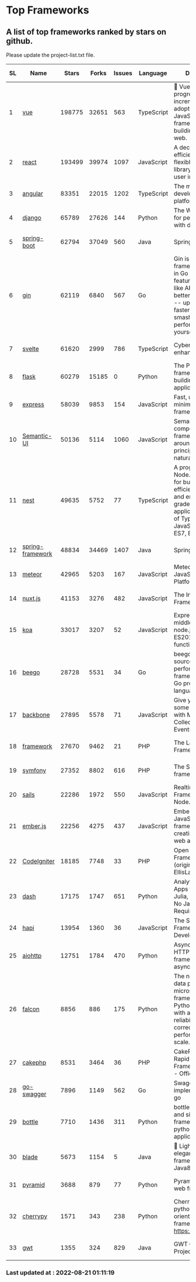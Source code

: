 # Top Frameworks
## A list of top frameworks ranked by stars on github.  
Please update the project-list.txt file.

| SL| Name  | Stars| Forks| Issues | Language | Description | Last Commit |
| --| ------| -----| ---- | ------ | -------- | ----------- | ----------- |
| 1 | [vue](https://github.com/vuejs/vue) | 198775 | 32651 | 563 | TypeScript | 🖖 Vue.js is a progressive, incrementally-adoptable JavaScript framework for building UI on the web. | 2022-08-19 04:27:12 |
| 2 | [react](https://github.com/facebook/react) | 193499 | 39974 | 1097 | JavaScript | A declarative, efficient, and flexible JavaScript library for building user interfaces. | 2022-08-19 23:18:14 |
| 3 | [angular](https://github.com/angular/angular) | 83351 | 22015 | 1202 | TypeScript | The modern web developer’s platform | 2022-08-18 20:41:43 |
| 4 | [django](https://github.com/django/django) | 65789 | 27626 | 144 | Python | The Web framework for perfectionists with deadlines. | 2022-08-18 19:02:29 |
| 5 | [spring-boot](https://github.com/spring-projects/spring-boot) | 62794 | 37049 | 560 | Java | Spring Boot | 2022-08-19 18:57:26 |
| 6 | [gin](https://github.com/gin-gonic/gin) | 62119 | 6840 | 567 | Go | Gin is a HTTP web framework written in Go (Golang). It features a Martini-like API with much better performance -- up to 40 times faster. If you need smashing performance, get yourself some Gin. | 2022-08-16 23:14:59 |
| 7 | [svelte](https://github.com/sveltejs/svelte) | 61620 | 2999 | 786 | TypeScript | Cybernetically enhanced web apps | 2022-08-19 04:30:22 |
| 8 | [flask](https://github.com/pallets/flask) | 60279 | 15185 | 0 | Python | The Python micro framework for building web applications. | 2022-08-08 23:28:50 |
| 9 | [express](https://github.com/expressjs/express) | 58039 | 9853 | 154 | JavaScript | Fast, unopinionated, minimalist web framework for node. | 2022-08-20 01:12:14 |
| 10 | [Semantic-UI](https://github.com/Semantic-Org/Semantic-UI) | 50136 | 5114 | 1060 | JavaScript | Semantic is a UI component framework based around useful principles from natural language. | 2018-10-21 20:59:02 |
| 11 | [nest](https://github.com/nestjs/nest) | 49635 | 5752 | 77 | TypeScript | A progressive Node.js framework for building efficient, scalable, and enterprise-grade server-side applications on top of TypeScript & JavaScript (ES6, ES7, ES8) 🚀 | 2022-08-19 08:14:00 |
| 12 | [spring-framework](https://github.com/spring-projects/spring-framework) | 48834 | 34469 | 1407 | Java | Spring Framework | 2022-08-20 08:14:32 |
| 13 | [meteor](https://github.com/meteor/meteor) | 42965 | 5203 | 167 | JavaScript | Meteor, the JavaScript App Platform | 2022-08-15 18:52:22 |
| 14 | [nuxt.js](https://github.com/nuxt/nuxt.js) | 41153 | 3276 | 482 | JavaScript | The Intuitive Vue(2) Framework | 2022-08-14 09:37:33 |
| 15 | [koa](https://github.com/koajs/koa) | 33017 | 3207 | 52 | JavaScript | Expressive middleware for node.js using ES2017 async functions | 2022-07-13 16:11:33 |
| 16 | [beego](https://github.com/beego/beego) | 28728 | 5531 | 34 | Go | beego is an open-source, high-performance web framework for the Go programming language. | 2022-07-30 08:03:02 |
| 17 | [backbone](https://github.com/jashkenas/backbone) | 27895 | 5578 | 71 | JavaScript | Give your JS App some Backbone with Models, Views, Collections, and Events | 2022-04-26 12:19:45 |
| 18 | [framework](https://github.com/laravel/framework) | 27670 | 9462 | 21 | PHP | The Laravel Framework. | 2022-08-20 21:35:21 |
| 19 | [symfony](https://github.com/symfony/symfony) | 27352 | 8802 | 616 | PHP | The Symfony PHP framework | 2022-08-19 14:27:33 |
| 20 | [sails](https://github.com/balderdashy/sails) | 22286 | 1972 | 550 | JavaScript | Realtime MVC Framework for Node.js | 2022-08-12 23:53:28 |
| 21 | [ember.js](https://github.com/emberjs/ember.js) | 22256 | 4275 | 437 | JavaScript | Ember.js - A JavaScript framework for creating ambitious web applications | 2022-08-20 23:23:49 |
| 22 | [CodeIgniter](https://github.com/bcit-ci/CodeIgniter) | 18185 | 7748 | 33 | PHP | Open Source PHP Framework (originally from EllisLab) | 2022-06-27 19:12:41 |
| 23 | [dash](https://github.com/plotly/dash) | 17175 | 1747 | 651 | Python | Analytical Web Apps for Python, R, Julia, and Jupyter. No JavaScript Required. | 2022-08-19 16:00:04 |
| 24 | [hapi](https://github.com/hapijs/hapi) | 13954 | 1360 | 36 | JavaScript | The Simple, Secure Framework Developers Trust | 2022-06-13 17:44:05 |
| 25 | [aiohttp](https://github.com/aio-libs/aiohttp) | 12751 | 1784 | 470 | Python | Asynchronous HTTP client/server framework for asyncio and Python | 2022-08-08 21:08:22 |
| 26 | [falcon](https://github.com/falconry/falcon) | 8856 | 886 | 175 | Python | The no-magic web data plane API and microservices framework for Python developers, with a focus on reliability, correctness, and performance at scale. | 2022-08-20 11:04:53 |
| 27 | [cakephp](https://github.com/cakephp/cakephp) | 8531 | 3464 | 36 | PHP | CakePHP: The Rapid Development Framework for PHP - Official Repository | 2022-08-19 09:30:34 |
| 28 | [go-swagger](https://github.com/go-swagger/go-swagger) | 7896 | 1149 | 562 | Go | Swagger 2.0 implementation for go | 2022-06-14 15:48:24 |
| 29 | [bottle](https://github.com/bottlepy/bottle) | 7710 | 1436 | 311 | Python | bottle.py is a fast and simple micro-framework for python web-applications. | 2022-08-03 13:51:35 |
| 30 | [blade](https://github.com/lets-blade/blade) | 5673 | 1154 | 5 | Java | :rocket: Lightning fast and elegant mvc framework for Java8 | 2022-05-10 12:38:06 |
| 31 | [pyramid](https://github.com/Pylons/pyramid) | 3688 | 879 | 77 | Python | Pyramid - A Python web framework | 2022-03-13 22:49:13 |
| 32 | [cherrypy](https://github.com/cherrypy/cherrypy) | 1571 | 343 | 238 | Python | CherryPy is a pythonic, object-oriented HTTP framework.      https://cherrypy.dev | 2022-07-17 20:36:25 |
| 33 | [gwt](https://github.com/gwtproject/gwt) | 1355 | 324 | 829 | Java | GWT Open Source Project | 2022-07-26 22:23:28 |

### Last updated at : 2022-08-21 01:11:19
